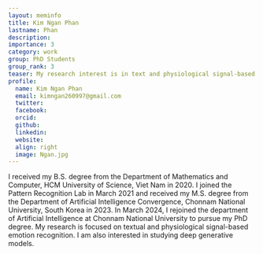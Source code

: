 ```yaml
---
layout: meminfo
title: Kim Ngan Phan
lastname: Phan
description:
importance: 3
category: work
group: PhD Students
group_rank: 3
teaser: My research interest is in text and physiological signal-based emotion recognition.
profile:
  name: Kim Ngan Phan
  email: kimngan260997@gmail.com
  twitter: 
  facebook:
  orcid: 
  github: 
  linkedin: 
  website: 
  align: right
  image: Ngan.jpg
---
```




I received my B.S. degree from the Department of Mathematics and Computer, HCM University of Science, Viet Nam in 2020. I joined the Pattern Recognition Lab in March 2021 and received my M.S. 
degree from the Department of Artificial Intelligence Convergence, Chonnam National University, South Korea in 2023. In March 2024, I rejoined the department of Artificial Intelligence at Chonnam National University to pursue my PhD degree. My research is focused on textual and physiological signal-based emotion
recognition. I am also interested in studying deep generative models.



<!--stackedit_data:
eyJoaXN0b3J5IjpbLTE5ODQzNzU4NzhdfQ==
-->
 
